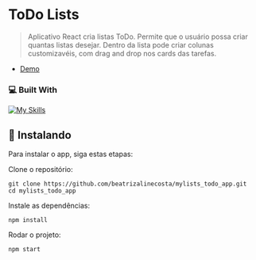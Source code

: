# ToDo Lists

>Aplicativo React cria listas ToDo.
>Permite que o usuário possa criar quantas listas desejar. Dentro da lista pode criar colunas customizavéis, com drag and drop nos cards das tarefas.
- [Demo](https://beatrizalinecosta.github.io/mylists_todo_app/)

### 💻 Built With
[![My Skills](https://skillicons.dev/icons?i=react,js,html,css,bootstrap)](https://skillicons.dev)

## 🚀 Instalando

Para instalar o app, siga estas etapas:

Clone o repositório:

```
git clone https://github.com/beatrizalinecosta/mylists_todo_app.git
cd mylists_todo_app
```

Instale as dependências:

```
npm install
```

Rodar o projeto:

```
npm start
```


